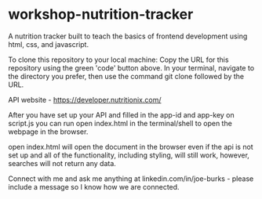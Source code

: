 # workshop-nutrition-tracker
A nutrition tracker built to teach the basics of frontend development using html, css, and javascript.

To clone this repository to your local machine:
Copy the URL for this repository using the green 'code' button above.
In your terminal, navigate to the directory you prefer, then use the command git clone followed by the URL.

API website - https://developer.nutritionix.com/

After you have set up your API and filled in the app-id and app-key on script.js you can run open index.html in the terminal/shell to open the webpage in the browser.

open index.html will open the document in the browser even if the api is not set up and all of the functionality, including styling, will still work, however, searches will not return any data.

Connect with me and ask me anything at linkedin.com/in/joe-burks  -  please include a message so I know how we are connected.
